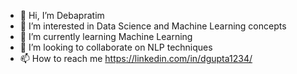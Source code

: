 - 👋 Hi, I’m Debapratim
- 👀 I’m interested in Data Science and Machine Learning concepts
- 🌱 I’m currently learning Machine Learning
- 💞️ I’m looking to collaborate on NLP techniques
- 📫 How to reach me https://linkedin.com/in/dgupta1234/

<!---
debapratim1234/debapratim1234 is a ✨ special ✨ repository because its `README.md` (this file) appears on your GitHub profile.
You can click the Preview link to take a look at your changes.
--->
